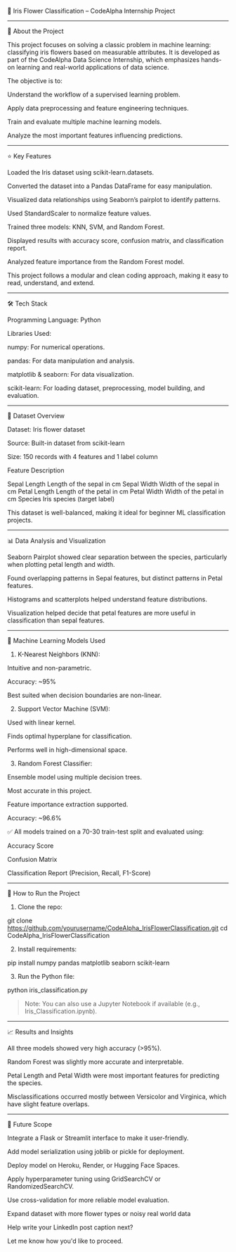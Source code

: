

🌸 Iris Flower Classification – CodeAlpha Internship Project


---

📖 About the Project

This project focuses on solving a classic problem in machine learning: classifying iris flowers based on measurable attributes. It is developed as part of the CodeAlpha Data Science Internship, which emphasizes hands-on learning and real-world applications of data science.

The objective is to:

Understand the workflow of a supervised learning problem.

Apply data preprocessing and feature engineering techniques.

Train and evaluate multiple machine learning models.

Analyze the most important features influencing predictions.



---

⭐ Key Features

Loaded the Iris dataset using scikit-learn.datasets.

Converted the dataset into a Pandas DataFrame for easy manipulation.

Visualized data relationships using Seaborn’s pairplot to identify patterns.

Used StandardScaler to normalize feature values.

Trained three models: KNN, SVM, and Random Forest.

Displayed results with accuracy score, confusion matrix, and classification report.

Analyzed feature importance from the Random Forest model.


This project follows a modular and clean coding approach, making it easy to read, understand, and extend.


---

🛠 Tech Stack

Programming Language: Python

Libraries Used:

numpy: For numerical operations.

pandas: For data manipulation and analysis.

matplotlib & seaborn: For data visualization.

scikit-learn: For loading dataset, preprocessing, model building, and evaluation.




---

📂 Dataset Overview

Dataset: Iris flower dataset

Source: Built-in dataset from scikit-learn

Size: 150 records with 4 features and 1 label column


Feature	Description

Sepal Length	Length of the sepal in cm
Sepal Width	Width of the sepal in cm
Petal Length	Length of the petal in cm
Petal Width	Width of the petal in cm
Species	Iris species (target label)


This dataset is well-balanced, making it ideal for beginner ML classification projects.


---

📊 Data Analysis and Visualization

Seaborn Pairplot showed clear separation between the species, particularly when plotting petal length and width.

Found overlapping patterns in Sepal features, but distinct patterns in Petal features.

Histograms and scatterplots helped understand feature distributions.

Visualization helped decide that petal features are more useful in classification than sepal features.



---

🤖 Machine Learning Models Used

1. K-Nearest Neighbors (KNN):

Intuitive and non-parametric.

Accuracy: ~95%

Best suited when decision boundaries are non-linear.



2. Support Vector Machine (SVM):

Used with linear kernel.

Finds optimal hyperplane for classification.

Performs well in high-dimensional space.



3. Random Forest Classifier:

Ensemble model using multiple decision trees.

Most accurate in this project.

Feature importance extraction supported.

Accuracy: ~96.6%




✅ All models trained on a 70-30 train-test split and evaluated using:

Accuracy Score

Confusion Matrix

Classification Report (Precision, Recall, F1-Score)



---

🧪 How to Run the Project

1. Clone the repo:

git clone https://github.com/yourusername/CodeAlpha_IrisFlowerClassification.git
cd CodeAlpha_IrisFlowerClassification


2. Install requirements:

pip install numpy pandas matplotlib seaborn scikit-learn


3. Run the Python file:

python iris_classification.py



> Note: You can also use a Jupyter Notebook if available (e.g., Iris_Classification.ipynb).




---

📈 Results and Insights

All three models showed very high accuracy (>95%).

Random Forest was slightly more accurate and interpretable.

Petal Length and Petal Width were most important features for predicting the species.

Misclassifications occurred mostly between Versicolor and Virginica, which have slight feature overlaps.



---

🔮 Future Scope

Integrate a Flask or Streamlit interface to make it user-friendly.

Add model serialization using joblib or pickle for deployment.

Deploy model on Heroku, Render, or Hugging Face Spaces.

Apply hyperparameter tuning using GridSearchCV or RandomizedSearchCV.

Use cross-validation for more reliable model evaluation.

Expand dataset with more flower types or noisy real world data

Help write your LinkedIn post caption next?


Let me know how you'd like to proceed.
